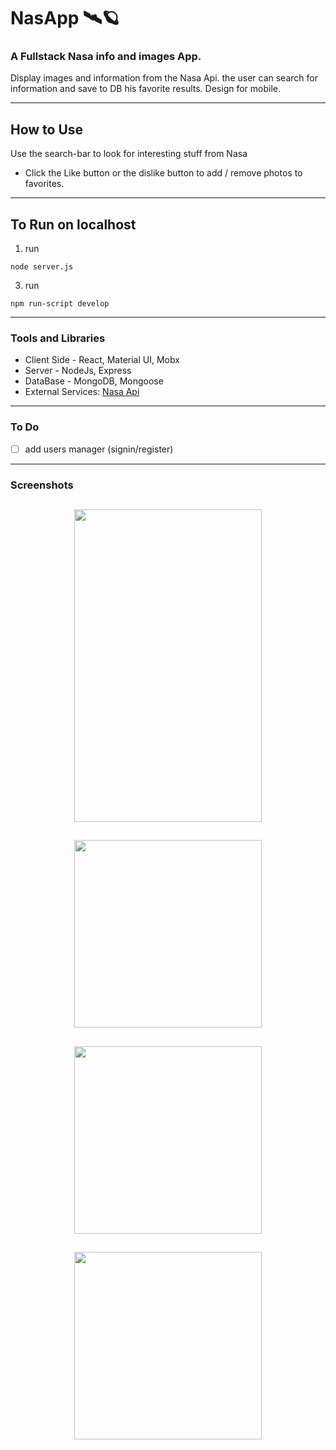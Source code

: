 # NasApp 🛰🪐

### A Fullstack Nasa info and images App.

Display images and information from the Nasa Api. the user can search for information and save to DB his favorite results.
Design for mobile.

---

## How to Use

Use the search-bar to look for interesting stuff from Nasa

- Click the Like button or the dislike button to add / remove photos to favorites.

---

## To Run on localhost

1. run

```
node server.js
```

3. run

```
npm run-script develop
```

---

### Tools and Libraries

- Client Side - React, Material UI, Mobx
- Server - NodeJs, Express
- DataBase - MongoDB, Mongoose
- External Services: [Nasa Api](https://api.nasa.gov/)

---

### To Do

- [ ] add users manager (signin/register)

---

### Screenshots

## <p align="center"><img src="https://res.cloudinary.com/dnngdbnuq/image/upload/v1616950917/Screen_Shot_2021-03-28_at_7.56.35_PM_ji46se.png" height="500" width="300"> </p>
## <p align="center"><img src="https://res.cloudinary.com/dnngdbnuq/image/upload/v1616950917/Screen_Shot_2021-03-28_at_7.58.47_PM_k9txiq.png" width="300"> </p>
## <p align="center"><img src="https://res.cloudinary.com/dnngdbnuq/image/upload/v1616950917/Screen_Shot_2021-03-28_at_7.57.04_PM_k7lnsw.png" width="300"> </p>
## <p align="center"><img src="https://res.cloudinary.com/dnngdbnuq/image/upload/v1616950917/Screen_Shot_2021-03-28_at_8.00.26_PM_acidds.png" width="300"> </p>
